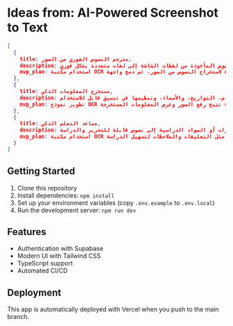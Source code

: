 # Ideas from: AI-Powered Screenshot to Text

```json
[
  {
    title: مترجم النصوص الفوري من الصور,
    description: أداة تستخدم الذكاء الاصطناعي لترجمة النصوص المأخوذة من لقطات الشاشة إلى لغات متعددة بشكل فوري.,
    mvp_plan: استخدام مكتبة OCR لاستخراج النصوص من الصور، ثم دمج واجهة API لترجمة النصوص. إنشاء واجهة بسيطة تتيح للمستخدمين تحميل الصور وترجمة النصوص في الوقت الحقيقي.
  },
  {
    title: مستخرج المعلومات الذكي,
    description: أداة لتحليل لقطات الشاشة واستخراج المعلومات المهمة مثل الأرقام، التواريخ، والأسماء، وتنظيمها في تنسيق قابل للاستخدام.,
    mvp_plan: تطوير نموذج OCR لاستخراج النصوص، ثم تطبيق خوارزميات بسيطة لتحليل النصوص وتصنيف المعلومات. تصميم واجهة مستخدم بسيطة تتيح رفع الصور وعرض المعلومات المستخرجة.
  },
  {
    title: مساعد التعلم الذكي,
    description: أداة تساعد الطلاب على تحويل لقطات الشاشة من المحاضرات أو المواد الدراسية إلى نصوص قابلة للتحرير والدراسة.,
    mvp_plan: استخدام مكتبة OCR لاستخراج النصوص من لقطات الشاشة، ثم تطوير واجهة تفاعلية تتيح للمستخدمين تعديل النصوص وحفظها. إضافة ميزات مثل التعليقات والملاحظات لتسهيل الدراسة.
  }
]
```

## Getting Started

1. Clone this repository
2. Install dependencies: `npm install`
3. Set up your environment variables (copy `.env.example` to `.env.local`)
4. Run the development server: `npm run dev`

## Features

- Authentication with Supabase
- Modern UI with Tailwind CSS
- TypeScript support
- Automated CI/CD

## Deployment

This app is automatically deployed with Vercel when you push to the main branch.